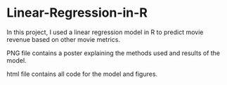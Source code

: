 # Linear-Regression-in-R
In this project, I used a linear regression model in R to predict movie revenue based on other movie metrics.

PNG file contains a poster explaining the methods used and results of the model.

html file contains all code for the model and figures.
